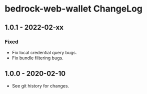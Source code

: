 # bedrock-web-wallet ChangeLog

## 1.0.1 - 2022-02-xx

### Fixed
- Fix local credential query bugs.
- Fix bundle filtering bugs.

## 1.0.0 - 2020-02-10

- See git history for changes.
